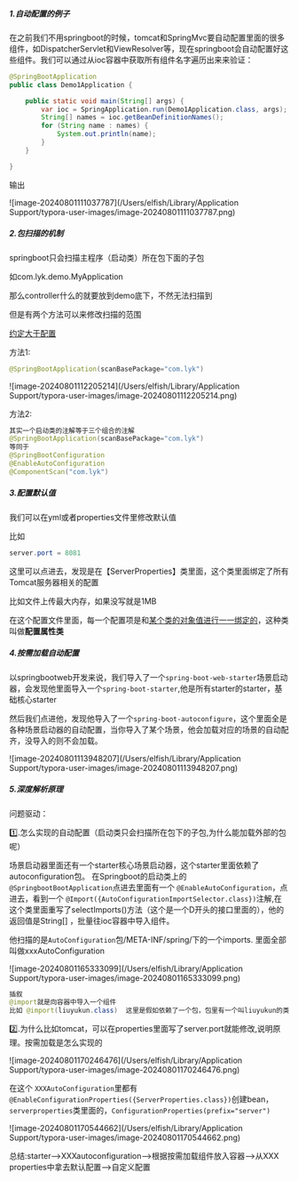##### 1.自动配置的例子

在之前我们不用springboot的时候，tomcat和SpringMvc要自动配置里面的很多组件，如DispatcherServlet和ViewResolver等，现在springboot会自动配置好这些组件。我们可以通过从ioc容器中获取所有组件名字遍历出来来验证：

```java
@SpringBootApplication
public class Demo1Application {

    public static void main(String[] args) {
        var ioc = SpringApplication.run(Demo1Application.class, args);
        String[] names = ioc.getBeanDefinitionNames();
        for (String name : names) {
            System.out.println(name);
        }
    }

}

```

输出

![image-20240801111037787](/Users/elfish/Library/Application Support/typora-user-images/image-20240801111037787.png)



##### 2.包扫描的机制

springboot只会扫描主程序（启动类）所在包下面的子包

如com.lyk.demo.MyApplication

那么controller什么的就要放到demo底下，不然无法扫描到

但是有两个方法可以来修改扫描的范围

<u>约定大于配置</u>

方法1:

```java
@SpringBootApplication(scanBasePackage="com.lyk")
```

![image-20240801112205214](/Users/elfish/Library/Application Support/typora-user-images/image-20240801112205214.png)

方法2:

```java
其实一个启动类的注解等于三个组合的注解
@SpringBootApplication(scanBasePackage="com.lyk")
等同于
@SpringBootConfiguration  
@EnableAutoConfiguration
@ComponentScan("com.lyk")
```

##### 3.配置默认值

我们可以在yml或者properties文件里修改默认值

比如

```java
server.port = 8081
```

这里可以点进去，发现是在【ServerProperties】类里面，这个类里面绑定了所有Tomcat服务器相关的配置

比如文件上传最大内存，如果没写就是1MB

在这个配置文件里面，每一个配置项是和<u>某个类的对象值进行一一绑定的</u>，这种类叫做**配置属性类**

##### 4.按需加载自动配置

以springbootweb开发来说，我们导入了一个`spring-boot-web-starter`场景启动器，会发现他里面导入一个`spring-boot-starter`,他是所有starter的starter，基础核心starter

然后我们点进他，发现他导入了一个`spring-boot-autoconfigure`，这个里面全是各种场景启动器的自动配置，当你导入了某个场景，他会加载对应的场景的自动配齐，没导入的则不会加载。

![image-20240801113948207](/Users/elfish/Library/Application Support/typora-user-images/image-20240801113948207.png)

##### 5.深度解析原理

问题驱动：

1️⃣.怎么实现的自动配置（启动类只会扫描所在包下的子包,为什么能加载外部的包呢）

场景启动器里面还有一个starter核心场景启动器，这个starter里面依赖了autoconfiguration包。
在Springboot的启动类上的 `@SpringbootBootApplication`点进去里面有一个 `@EnableAutoConfiguration`，点进去，看到一个 `@Import({AutoConfigurationImportSelector.class})`注解,在这个类里面重写了selectImports()方法（这个是一个D开头的接口里面的），他的返回值是String[]  ，批量往ioc容器中导入组件。

他扫描的是`AutoConfiguration`包/META-INF/spring/下的一个imports.  里面全部叫做xxxAutoConfiguration

![image-20240801165333099](/Users/elfish/Library/Application Support/typora-user-images/image-20240801165333099.png)

```java
插叙
@import就是向容器中导入一个组件
比如 @import(liuyukun.class)  这里是假如依赖了一个包，包里有一个叫liuyukun的类
```

2️⃣.为什么比如tomcat，可以在properties里面写了server.port就能修改,说明原理。按需加载是怎么实现的

![image-20240801170246476](/Users/elfish/Library/Application Support/typora-user-images/image-20240801170246476.png)

在这个  `XXXAutoConfiguration`里都有`@EnableConfigurationProperties({ServerProperties.class})`创建bean，`serverproperties`类里面的，`ConfigurationProperties(prefix="server")`

![image-20240801170544662](/Users/elfish/Library/Application Support/typora-user-images/image-20240801170544662.png)

总结:starter-->XXXautoconfiguration-->根据按需加载组件放入容器-->从XXX properties中拿去默认配置-->自定义配置
